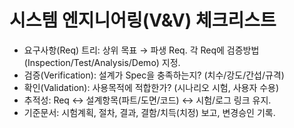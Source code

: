# 시스템 엔지니어링(V&V) 체크리스트
- 요구사항(Req) 트리: 상위 목표 → 파생 Req. 각 Req에 검증방법(Inspection/Test/Analysis/Demo) 지정.
- 검증(Verification): 설계가 Spec을 충족하는지? (치수/강도/간섭/규격)
- 확인(Validation): 사용목적에 적합한가? (시나리오 시험, 사용자 수용)
- 추적성: Req ↔ 설계항목(파트/도면/코드) ↔ 시험/로그 링크 유지.
- 기준문서: 시험계획, 절차, 결과, 결함/치득(치정) 보고, 변경승인 기록.